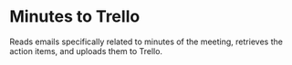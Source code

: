 # Minutes to Trello
Reads emails specifically related to minutes of the meeting, retrieves the action items, and uploads them to Trello.
